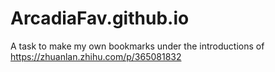 # ArcadiaFav.github.io
A task to make my own bookmarks under the introductions of https://zhuanlan.zhihu.com/p/365081832
